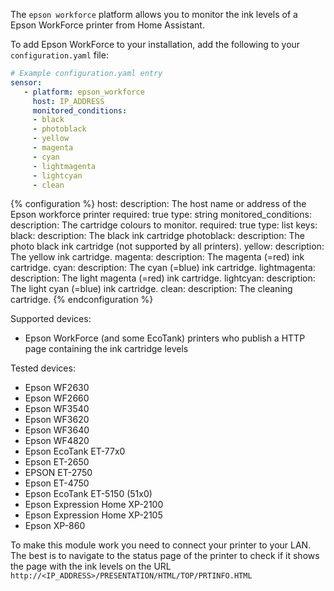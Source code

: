 The `epson workforce` platform allows you to monitor the ink levels of a Epson WorkForce printer from Home
Assistant.

To add Epson WorkForce to your installation, add the following to your `configuration.yaml` file:

```yaml
# Example configuration.yaml entry
sensor:
   - platform: epson_workforce
     host: IP_ADDRESS
     monitored_conditions:
     - black
     - photoblack
     - yellow
     - magenta
     - cyan
     - lightmagenta
     - lightcyan
     - clean
```

{% configuration %}
host:
  description: The host name or address of the Epson workforce printer
  required: true
  type: string
monitored_conditions:
  description: The cartridge colours to monitor.
  required: true
  type: list
  keys:
    black:
      description: The black ink cartridge
    photoblack:
      description: The photo black ink cartridge (not supported by all printers).
    yellow:
      description: The yellow ink cartridge.
    magenta:
      description: The magenta (=red) ink cartridge.
    cyan:
      description: The cyan (=blue) ink cartridge.
    lightmagenta:
      description: The light magenta (=red) ink cartridge.
    lightcyan:
      description: The light cyan (=blue) ink cartridge.
    clean:
      description: The cleaning cartridge.
{% endconfiguration %}

Supported devices:

- Epson WorkForce (and some EcoTank) printers who publish a HTTP page containing the ink cartridge levels

Tested devices:

- Epson WF2630
- Epson WF2660
- Epson WF3540
- Epson WF3620
- Epson WF3640
- Epson WF4820
- Epson EcoTank ET-77x0
- Epson ET-2650
- EPSON ET-2750
- Epson ET-4750
- Epson EcoTank ET-5150 (51x0)
- Epson Expression Home XP-2100
- Epson Expression Home XP-2105
- Epson XP-860

To make this module work you need to connect your printer to your LAN.
The best is to navigate to the status page of the printer to check if it shows the page with the ink levels on the URL `http://<IP_ADDRESS>/PRESENTATION/HTML/TOP/PRTINFO.HTML`
